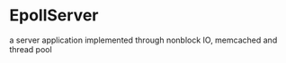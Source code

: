 EpollServer
===========

a server application implemented through nonblock IO, memcached and thread pool
